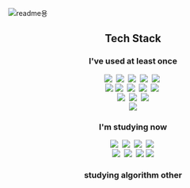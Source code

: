 ![readme용](https://user-images.githubusercontent.com/91775368/165101080-3137860e-4d1f-4ff7-933c-01fe30240a21.png)
<h2 align="center">Tech Stack</h2>
<h3 align="center">I've used at least once</h3>
<p align="center">
<img src="https://img.shields.io/badge/Python-3766AB?style=flat-square&logo=Python&logoColor=white"/></a>&nbsp
<img src="https://img.shields.io/badge/Java-orange?style=flat-square&logo=Java&logoColor=white"/></a>&nbsp
<img src="https://img.shields.io/badge/Go-blue?style=flat-square&logo=Go&logoColor=white"/></a>&nbsp
<img src="https://img.shields.io/badge/JavaScript-yellow?style=flat-square&logo=JavaScript&logoColor=white"/></a>&nbsp
<img src="https://img.shields.io/badge/dart-blue?style=flat-square&logo=dart&logoColor=white"/></a>&nbsp<br>
<img src="https://img.shields.io/badge/TypeScript-blue?style=flat-square&logo=TypeScript&logoColor=white"/></a>
<img src="https://img.shields.io/badge/Vue.js-green?style=flat-square&logo=Vue.js&logoColor=white"/></a>&nbsp
<img src="https://img.shields.io/badge/springboot-green?style=flat-square&logo=springboot&logoColor=white"/></a>&nbsp
<img src="https://img.shields.io/badge/flutter-blue?style=flat-square&logo=flutter&logoColor=white"/></a>&nbsp
<img src="https://img.shields.io/badge/jquery-blue?style=flat-square&logo=jquery&logoColor=white"/></a>&nbsp<br>
<img src="https://img.shields.io/badge/MariaDB-white?style=flat-square&logo=MariaDB&logoColor=black"/></a>&nbsp
<img src="https://img.shields.io/badge/MySQL-skyblue?style=flat-square&logo=MySQL&logoColor=white"/></a>&nbsp
<img src="https://img.shields.io/badge/postgreSQL-blue?style=flat-square&logo=postgreSQL&logoColor=white"/></a><br>
<img src="https://img.shields.io/badge/AWS-333333?style=flat-square&logo=amazonaws&logoColor=white"/></a>
</p>
<h3 align="center">I'm studying now</h3>
<p align="center">
<img src="https://img.shields.io/badge/Java-orange?style=flat-square&logo=Java&logoColor=white"/></a>&nbsp
<img src="https://img.shields.io/badge/JavaScript-yellow?style=flat-square&logo=JavaScript&logoColor=white"/></a>&nbsp
<img src="https://img.shields.io/badge/C++-00599C?style=flat-square&logo=cplusplus&logoColor=white"/></a>&nbsp
<img src="https://img.shields.io/badge/dart-blue?style=flat-square&logo=dart&logoColor=white"/></a>&nbsp<br>
<img src="https://img.shields.io/badge/springboot-green?style=flat-square&logo=springboot&logoColor=white"/></a>&nbsp
<img src="https://img.shields.io/badge/flutter-blue?style=flat-square&logo=flutter&logoColor=white"/></a>&nbsp
<img src="https://img.shields.io/badge/AWS-333333?style=flat-square&logo=amazonaws&logoColor=white"/></a>
<img src="https://img.shields.io/badge/React-61DAFB?style=flat-square&logo=React&logoColor=white"/></a>
</p>

<h3 align="center">studying algorithm other</h3>

<!--
**LSapee/LSapee** is a ✨ _special_ ✨ repository because its `README.md` (this file) appears on your GitHub profile.

Here are some ideas to get you starte

- 🔭 I’m currently working on ...
- 🌱 I’m currently learning ...
- 👯 I’m looking to collaborate on ...
- 🤔 I’m looking for help with ...
- 💬 Ask me about ...
- 📫 How to reach me: ...
- 😄 Pronouns: ...
- ⚡ Fun fact: ...
-->
